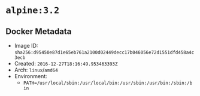 # `alpine:3.2`

## Docker Metadata

- Image ID: `sha256:d95450e87d1e65eb761a2100d02449decc17b046056e72d1551dfd458a4c3ecb`
- Created: `2016-12-27T18:16:49.953463393Z`
- Arch: `linux`/`amd64`
- Environment:
  - `PATH=/usr/local/sbin:/usr/local/bin:/usr/sbin:/usr/bin:/sbin:/bin`
